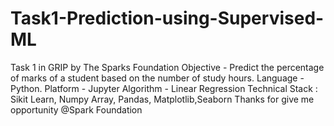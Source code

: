 # Task1-Prediction-using-Supervised-ML
Task 1 in GRIP by The Sparks Foundation Objective - Predict the percentage of marks of a student based on the number of study hours. 
Language - Python. 
Platform - Jupyter
Algorithm - Linear Regression
Technical Stack : Sikit Learn, Numpy Array, Pandas, Matplotlib,Seaborn
Thanks for give me opportunity @Spark Foundation

